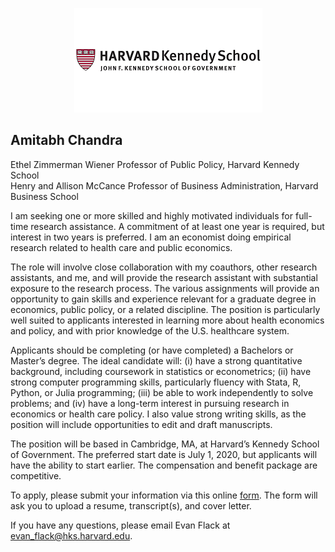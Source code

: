 <p align="center">
<img src="../images/hks_logo.png">
</p>

## Amitabh Chandra

Ethel Zimmerman Wiener Professor of Public Policy, Harvard Kennedy School  
Henry and Allison McCance Professor of Business Administration, Harvard Business School

I am seeking one or more skilled and highly motivated individuals for full-time research assistance. A commitment of at least one year is required, but interest in two years is preferred. I am an economist doing empirical research related to health care and public economics.

The role will involve close collaboration with my coauthors, other research assistants, and me, and will provide the research assistant with substantial exposure to the research process. The various assignments will provide an opportunity to gain skills and experience relevant for a graduate degree in economics, public policy, or a related discipline. The position is particularly well suited to applicants interested in learning more about health economics and policy, and with prior knowledge of the U.S. healthcare system.

Applicants should be completing (or have completed) a Bachelors or Master’s degree. The ideal candidate will: (i) have a strong quantitative background, including coursework in statistics or econometrics; (ii) have strong computer programming skills, particularly fluency with Stata, R, Python, or Julia programming; (iii) be able to work independently to solve problems; and (iv) have a long-term interest in pursuing research in economics or health care policy. I also value strong writing skills, as the position will include opportunities to edit and draft manuscripts.

The position will be based in Cambridge, MA, at Harvard’s Kennedy School of Government. The preferred start date is July 1, 2020, but applicants will have the ability to start earlier. The compensation and benefit package are competitive.

To apply, please submit your information via this online [form](https://forms.gle/WiBVvEU4BWvvGXLs9). The form will ask you to upload a resume, transcript(s), and cover letter.

If you have any questions, please email Evan Flack at evan_flack@hks.harvard.edu.
